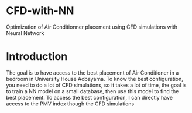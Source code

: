 # CFD-with-NN
Optimization of Air Conditionner placement using CFD simulations with Neural Network

# Introduction
The goal is to have access to the best placement of Air Conditioner in a bedroom in University House Aobayama.
To know the best configuration, you need to do a lot of CFD simulations, so it takes a lot of time, the goal is to train a NN model on a small database, then use this model to find the best placement.
To access the best configuration, I can directly have access to the PMV index though the CFD simulations



